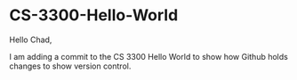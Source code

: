 # CS-3300-Hello-World

Hello Chad,

I am adding a commit to the CS 3300 Hello World to show how Github holds changes to show version control.
